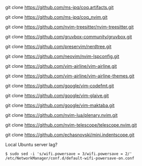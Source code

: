 git clone https://github.com/ms-jpq/coq.artifacts.git

git clone https://github.com/ms-jpq/coq_nvim.git

git clone https://github.com/nvim-treesitter/nvim-treesitter.git

git clone https://github.com/gruvbox-community/gruvbox.git

git clone https://github.com/preservim/nerdtree.git

git clone https://github.com/neovim/nvim-lspconfig.git

git clone https://github.com/vim-airline/vim-airline.git

git clone https://github.com/vim-airline/vim-airline-themes.git

git clone https://github.com/google/vim-codefmt.git

git clone https://github.com/google/vim-glaive.git

git clone https://github.com/google/vim-maktaba.git

git clone https://github.com/nvim-lua/plenary.nvim.git

git clone https://github.com/nvim-telescope/telescope.nvim.git

git clone https://github.com/echasnovski/mini.indentscope.git

Local Ubuntu server lag?

```shell
$ sudo sed -i 's/wifi.powersave = 3/wifi.powersave = 2/' /etc/NetworkManager/conf.d/default-wifi-powersave-on.conf
```
